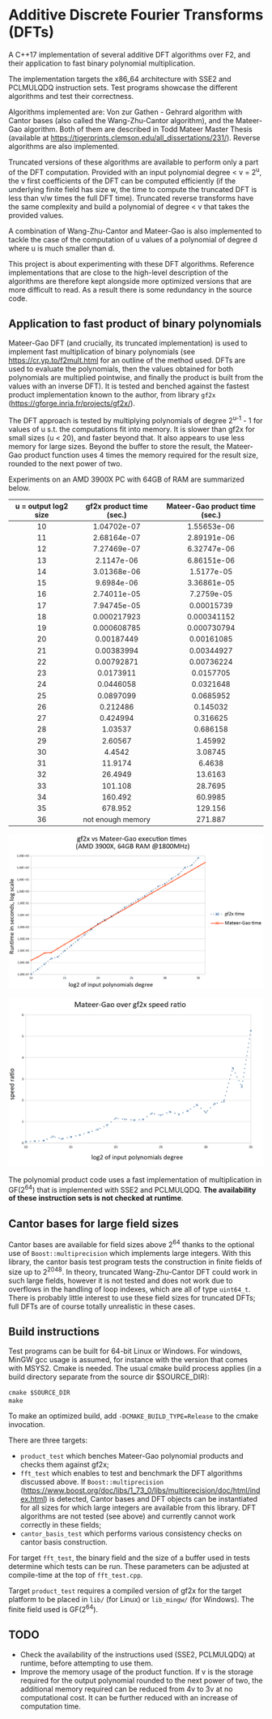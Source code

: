 # Additive Discrete Fourier Transforms (DFTs)
A C++17 implementation of several additive DFT algorithms over F2, and their application to fast binary polynomial multiplication.

The implementation targets the x86_64 architecture with SSE2 and PCLMULQDQ instruction sets. Test programs showcase the different algorithms and test their correctness.

Algorithms implemented are: Von zur Gathen - Gehrard algorithm with Cantor bases (also called the Wang-Zhu-Cantor algorithm),  and the Mateer-Gao algorithm. Both of them are described in Todd Mateer Master Thesis (available at https://tigerprints.clemson.edu/all_dissertations/231/). Reverse algorithms are also implemented.

Truncated versions of these algorithms are available to perform only a part of the DFT computation. Provided with an input polynomial degree < v = 2<sup>u</sup>, the v first coefficients of the DFT can be computed efficiently (if the underlying finite field has size w, the time to compute the truncated DFT is less than v/w times the full DFT time). Truncated reverse transforms have the same complexity and build a polynomial of degree < v that takes the provided values.

A combination of Wang-Zhu-Cantor and Mateer-Gao is also implemented to tackle the case of the computation of u values of a polynomial of degree d where u is much smaller than d.

This project is about experimenting with these DFT algorithms. Reference implementations that are close to the high-level description of the algorithms are therefore kept alongside more optimized versions that are more difficult to read. As a result there is some redundancy in the source code.

## Application to fast product of binary polynomials

Mateer-Gao DFT (and crucially, its truncated implementation) is used to implement fast multiplication of binary polynomials (see https://cr.yp.to/f2mult.html for an outline of the method used. DFTs are used to evaluate the polynomials, then the values obtained for both polynomials are multiplied pointwise, and finally the product is built from the values with an inverse DFT). It is tested and benched against the fastest product implementation known to the author, from library `gf2x` (https://gforge.inria.fr/projects/gf2x/).

The DFT approach is tested by multiplying polynomials of degree 2<sup>u-1</sup> - 1 for values of u s.t. the computations fit into memory. It is slower than gf2x for small sizes (u < 20), and faster beyond that. It also appears to use less memory for large sizes. Beyond the buffer to store the result, the Mateer-Gao product function uses 4 times the memory required for the result size, rounded to the next power of two.

Experiments on an AMD 3900X PC with 64GB of RAM are summarized below.

|u = output log2 size|gf2x product time (sec.)|Mateer-Gao product time (sec.)|
|:----:|:----:|:----:|
|10| 1.04702e-07| 1.55653e-06|
|11| 2.68164e-07| 2.89191e-06|
|12| 7.27469e-07| 6.32747e-06|
|13| 2.1147e-06| 6.86151e-06|
|14| 3.01368e-06| 1.5177e-05|
|15| 9.6984e-06| 3.36861e-05|
|16| 2.74011e-05| 7.2759e-05|
|17| 7.94745e-05| 0.00015739|
|18| 0.000217923| 0.000341152|
|19| 0.000608785| 0.000730794|
|20| 0.00187449| 0.00161085|
|21| 0.00383994| 0.00344927|
|22| 0.00792871| 0.00736224|
|23| 0.0173911| 0.0157705|
|24| 0.0446058| 0.0321648|
|25| 0.0897099| 0.0685952|
|26| 0.212486| 0.145032|
|27| 0.424994| 0.316625|
|28| 1.03537| 0.686158|
|29| 2.60567| 1.45992|
|30| 4.4542| 3.08745|
|31| 11.9174| 6.4638|
|32| 26.4949| 13.6163|
|33| 101.108| 28.7695|
|34| 160.492| 60.9985|
|35| 678.952| 129.156|
|36| not enough memory| 271.887|

![Execution times](https://github.com/kunzjacq/Additive_DFTs/blob/master/times.png?raw=true)

![Speed ratio](https://github.com/kunzjacq/Additive_DFTs/blob/master/speed_ratio.png?raw=true)

The polynomial product code uses a fast implementation of multiplication in GF(2<sup>64</sup>) that is implemented with SSE2 and PCLMULQDQ. **The availability of these instruction sets is not checked at runtime**.

## Cantor bases for large field sizes

Cantor bases are available for field sizes above 2<sup>64</sup> thanks to the optional use of `Boost::multiprecision` which implements large integers. With this library, the cantor basis test program tests the construction in finite fields of size up to 2<sup>2048</sup>. In theory, truncated Wang-Zhu-Cantor DFT could work in such large fields, however it is not tested and does not work due to overflows in the handling of loop indexes, which are all of type `uint64_t`. There is probably little interest to use these field sizes for truncated DFTs; full DFTs are of course totally unrealistic in these cases.

## Build instructions
Test programs can be built for 64-bit Linux or Windows. For windows, MinGW gcc usage is assumed, for instance with the version that comes with MSYS2. Cmake is needed. The usual cmake build process applies (in a build directory separate from the source dir $SOURCE_DIR):

    cmake $SOURCE_DIR
    make

To make an optimized build, add `-DCMAKE_BUILD_TYPE=Release` to the cmake invocation.

There are three targets:
  * `product_test` which benches Mateer-Gao polynomial products and checks them against gf2x;
  * `fft_test` which enables to test and benchmark the DFT algorithms discussed above. If `Boost::multiprecision` (https://www.boost.org/doc/libs/1_73_0/libs/multiprecision/doc/html/index.html) is detected, Cantor bases and DFT objects can be instantiated for all sizes for which large integers are available from this library. DFT algorithms are not tested (see above) and currently cannot work correctly in these fields;
  * `cantor_basis_test` which performs various consistency checks on cantor basis construction.

For target `fft_test`, the binary field and the size of a buffer used in tests determine which tests can be run. These parameters can be adjusted at compile-time at the top of `fft_test.cpp`.

Target `product_test` requires a compiled version of gf2x for the target platform to be placed in `lib/` (for Linux) or `lib_mingw/` (for Windows). The finite field used is GF(2<sup>64</sup>).

## TODO
  * Check the availability of the instructions used (SSE2, PCLMULQDQ) at runtime, before attempting to use them.
  * Improve the memory usage of the product function. If v is the storage required for the output polynomial rounded to the next power of two, the additional memory required can be reduced from 4v to 3v at no computational cost. It can be further reduced with an increase of computation time.

